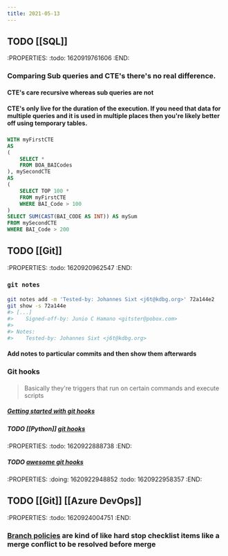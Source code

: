 ```yaml
---
title: 2021-05-13
---
```


## TODO [[SQL]]
:PROPERTIES:
:todo: 1620919761606
:END:
### Comparing Sub queries and CTE's there's no real difference.
#### CTE's care recursive whereas sub queries are not
#### CTE's only live for the duration of the execution. If you need that data for multiple queries and it is used in multiple places then you're likely better off using temporary tables.
#####
```sql
WITH myFirstCTE
AS
(
    SELECT * 
	FROM BOA_BAICodes
), mySecondCTE
AS
(
	SELECT TOP 100 *
	FROM myFirstCTE
	WHERE BAI_Code > 100
)
SELECT SUM(CAST(BAI_CODE AS INT)) AS mySum
FROM mySecondCTE
WHERE BAI_Code > 200
```
## TODO [[Git]]
:PROPERTIES:
:todo: 1620920962547
:END:
### `git notes`
#### 
```bash
git notes add -m 'Tested-by: Johannes Sixt <j6t@kdbg.org>' 72a144e2
git show -s 72a144e
#> [...]
#>    Signed-off-by: Junio C Hamano <gitster@pobox.com>
#>
#> Notes:
#>    Tested-by: Johannes Sixt <j6t@kdbg.org>
```
#### Add notes to particular commits and then show them afterwards
### Git hooks
#### 
> Basically they're triggers that run on certain commands and execute scripts
##### [Getting started with git hooks](https://medium.com/@f3igao/get-started-with-git-hooks-5a489725c639)
##### TODO [[Python]] [git hooks](https://pypi.org/project/git-pre-commit-hook/)
:PROPERTIES:
:todo: 1620922888738
:END:
##### TODO [awesome git hooks](https://github.com/aitemr/awesome-git-hooks)
:PROPERTIES:
:doing: 1620922948852
:todo: 1620922958357
:END:
#####
## TODO [[Git]] [[Azure DevOps]]
:PROPERTIES:
:todo: 1620924004751
:END:
### [Branch policies](https://docs.microsoft.com/en-us/azure/devops/repos/git/branch-policies?view=azure-devops) are kind of like hard stop checklist items like a merge conflict to be resolved before merge
